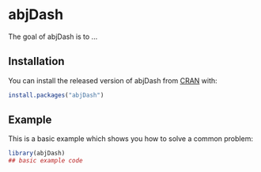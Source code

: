 
# abjDash

<!-- badges: start -->
<!-- badges: end -->

The goal of abjDash is to ...

## Installation

You can install the released version of abjDash from [CRAN](https://CRAN.R-project.org) with:

``` r
install.packages("abjDash")
```

## Example

This is a basic example which shows you how to solve a common problem:

``` r
library(abjDash)
## basic example code
```

